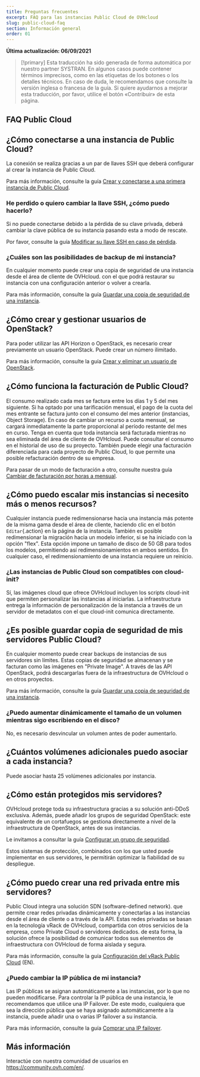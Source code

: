 ```yaml
---
title: Preguntas frecuentes
excerpt: FAQ para las instancias Public Cloud de OVHcloud
slug: public-cloud-faq
section: Información general
order: 01
---
```


**Última actualización: 06/09/2021**

> [!primary]
> Esta traducción ha sido generada de forma automática por nuestro partner SYSTRAN. En algunos casos puede contener términos imprecisos, como en las etiquetas de los botones o los detalles técnicos. En caso de duda, le recomendamos que consulte la versión inglesa o francesa de la guía. Si quiere ayudarnos a mejorar esta traducción, por favor, utilice el botón «Contribuir» de esta página.
> 

## FAQ Public Cloud

## ¿Cómo conectarse a una instancia de Public Cloud?

La conexión se realiza gracias a un par de llaves SSH que deberá configurar al crear la instancia de Public Cloud.

Para más información, consulte la guía [Crear y conectarse a una primera instancia de Public Cloud](../public-cloud-primeros-pasos/).

### He perdido o quiero cambiar la llave SSH, ¿cómo puedo hacerlo?

Si no puede conectarse debido a la pérdida de su clave privada, deberá cambiar la clave pública de su instancia pasando esta a modo de rescate.

Por favor, consulte la guía [Modificar su llave SSH en caso de pérdida](../modificar_su_llave_ssh_en_caso_de_perdida/).

### ¿Cuáles son las posibilidades de backup de mi instancia?

En cualquier momento puede crear una copia de seguridad de una instancia desde el área de cliente de OVHcloud. con el que podrá restaurar su instancia con una configuración anterior o volver a crearla.

Para más información, consulte la guía [Guardar una copia de seguridad de una instancia](../guardar_copia_de_seguridad_de_una_instancia/).

## ¿Cómo crear y gestionar usuarios de OpenStack?  

Para poder utilizar las API Horizon o OpenStack, es necesario crear previamente un usuario OpenStack. Puede crear un número ilimitado.

Para más información, consulte la guía [Crear y eliminar un usuario de OpenStack](../crear-y-eliminar-un-usuario-de-openstack/).

## ¿Cómo funciona la facturación de Public Cloud?

El consumo realizado cada mes se factura entre los días 1 y 5 del mes siguiente. Si ha optado por una tarificación mensual, el pago de la cuota del mes entrante se factura junto con el consumo del mes anterior (instancias, Object Storage). En caso de cambiar un recurso a cuota mensual, se cargará inmediatamente la parte proporcional al período restante del mes en curso.
Tenga en cuenta que toda instancia será facturada mientras no sea eliminada del área de cliente de OVHcloud.
Puede consultar el consumo en el historial de uso de su proyecto. También puede elegir una facturación diferenciada para cada proyecto de Public Cloud, lo que permite una posible refacturación dentro de su empresa.

Para pasar de un modo de facturación a otro, consulte nuestra guía [Cambiar de facturación por horas a mensual](../cambiar-modalidad-facturacion-public-cloud/).

## ¿Cómo puedo escalar mis instancias si necesito más o menos recursos?

Cualquier instancia puede redimensionarse hacia una instancia más potente de la misma gama desde el área de cliente, haciendo clic en el botón `Editar`{.action} en la página de la instancia. También es posible redimensionar la migración hacia un modelo inferior, si se ha iniciado con la opción "flex". Esta opción impone un tamaño de disco de 50 GB para todos los modelos, permitiendo así redimensionamientos en ambos sentidos.
En cualquier caso, el redimensionamiento de una instancia requiere un reinicio.

### ¿Las instancias de Public Cloud son compatibles con cloud-init?

Sí, las imágenes cloud que ofrece OVHcloud incluyen los scripts cloud-init que permiten personalizar las instancias al iniciarlas. La infraestructura entrega la información de personalización de la instancia a través de un servidor de metadatos con el que cloud-init comunica directamente.

## ¿Es posible guardar copia de seguridad de mis servidores Public Cloud?

En cualquier momento puede crear backups de instancias de sus servidores sin límites. Estas copias de seguridad se almacenan y se facturan como las imágenes en "Private Image". A través de las API OpenStack, podrá descargarlas fuera de la infraestructura de OVHcloud o en otros proyectos.

Para más información, consulte la guía [Guardar una copia de seguridad de una instancia](../guardar_copia_de_seguridad_de_una_instancia/).

### ¿Puedo aumentar dinámicamente el tamaño de un volumen mientras sigo escribiendo en el disco?

No, es necesario desvincular un volumen antes de poder aumentarlo.

## ¿Cuántos volúmenes adicionales puedo asociar a cada instancia?

Puede asociar hasta 25 volúmenes adicionales por instancia.

## ¿Cómo están protegidos mis servidores?

OVHcloud protege toda su infraestructura gracias a su solución anti-DDoS exclusiva. Además, puede añadir los grupos de seguridad OpenStack: este equivalente de un cortafuegos se gestiona directamente a nivel de la infraestructura de OpenStack, antes de sus instancias.

Le invitamos a consultar la guía [Configurar un grupo de seguridad](../configurar-un-grupo-de-seguridad).

Estos sistemas de protección, combinados con los que usted puede implementar en sus servidores, le permitirán optimizar la fiabilidad de su despliegue.

## ¿Cómo puedo crear una red privada entre mis servidores?

Public Cloud integra una solución SDN (software-defined network). que permite crear redes privadas dinámicamente y conectarlas a las instancias desde el área de cliente o a través de la API.
Estas redes privadas se basan en la tecnología vRack de OVHcloud, compartida con otros servicios de la empresa, como Private Cloud o servidores dedicados. de esta forma, la solución ofrece la posibilidad de comunicar todos sus elementos de infraestructura con OVHcloud de forma aislada y segura.

Para más información, consulte la guía [Configuración del vRack Public Cloud](https://docs.ovh.com/gb/en/public-cloud/public-cloud-vrack/) (EN).

### ¿Puedo cambiar la IP pública de mi instancia?

Las IP públicas se asignan automáticamente a las instancias, por lo que no pueden modificarse. Para controlar la IP pública de una instancia, le recomendamos que utilice una IP Failover. De este modo, cualquiera que sea la dirección pública que se haya asignado automáticamente a la instancia, puede añadir una o varias IP failover a su instancia.

Para más información, consulte la guía [Comprar una IP failover](../comprar-una-ip-failover/).

## Más información

Interactúe con nuestra comunidad de usuarios en <https://community.ovh.com/en/>.
